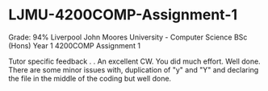 # LJMU-4200COMP-Assignment-1
Grade: 94% Liverpool John Moores University - Computer Science BSc (Hons) Year 1 4200COMP Assignment 1

Tutor specific feedback . . An excellent CW. You did much effort. Well done. There are some minor issues with, duplication of "y" and "Y" and declaring the file in the middle of the coding but well done.
